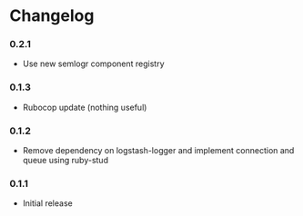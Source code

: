 # Changelog

### 0.2.1

- Use new semlogr component registry

### 0.1.3

- Rubocop update (nothing useful)

### 0.1.2

- Remove dependency on logstash-logger and implement connection and queue using ruby-stud

### 0.1.1

- Initial release

